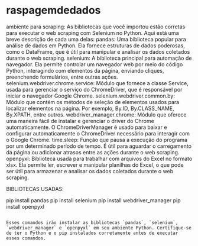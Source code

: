 # raspagemdedados
ambiente para scraping:
As bibliotecas que você importou estão corretas para executar o web scraping com Selenium no Python. Aqui está uma breve descrição de cada uma delas:
pandas: Uma biblioteca popular para análise de dados em Python. Ela fornece estruturas de dados poderosas, como o DataFrame, que é útil para manipular e analisar os dados coletados durante o web scraping.
selenium: A biblioteca principal para automação de navegador. Ela permite controlar um navegador web por meio do código Python, interagindo com elementos da página, enviando cliques, preenchendo formulários, entre outras ações.
selenium.webdriver.chrome.service: Módulo que fornece a classe Service, usada para gerenciar o serviço do ChromeDriver, que é responsável por iniciar o navegador Google Chrome.
selenium.webdriver.common.by: Módulo que contém os métodos de seleção de elementos usados para localizar elementos na página. Por exemplo, By.ID, By.CLASS_NAME, By.XPATH, entre outros.
webdriver_manager.chrome: Módulo que oferece uma maneira fácil de instalar e gerenciar o driver do Chrome automaticamente. O ChromeDriverManager é usado para baixar e configurar automaticamente o ChromeDriver necessário para interagir com o Google Chrome.
time.sleep: Função que pausa a execução do programa por um determinado período de tempo. É útil para aguardar o carregamento da página ou adicionar atrasos entre as ações durante o web scraping.
openpyxl: Biblioteca usada para trabalhar com arquivos do Excel no formato xlsx. Ela permite ler, escrever e manipular planilhas do Excel, o que pode ser útil para armazenar e analisar os dados coletados durante o web scraping.

BIBLIOTECAS USADAS:

pip install pandas
pip install selenium
pip install webdriver_manager
pip install openpyxl
```

Esses comandos irão instalar as bibliotecas `pandas`, `selenium`, `webdriver_manager` e `openpyxl` em seu ambiente Python. Certifique-se de ter o Python e o pip instalados corretamente antes de executar esses comandos.
